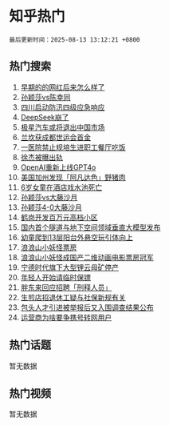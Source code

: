# 知乎热门

`最后更新时间：2025-08-13 13:12:21 +0800`

## 热门搜索

1. [早期的的网红后来怎么样了](https://www.zhihu.com/search?q=%E6%97%A9%E6%9C%9F%E7%9A%84%E7%9A%84%E7%BD%91%E7%BA%A2%E5%90%8E%E6%9D%A5%E6%80%8E%E4%B9%88%E6%A0%B7%E4%BA%86)
1. [孙颖莎vs陈幸同](https://www.zhihu.com/search?q=%E5%AD%99%E9%A2%96%E8%8E%8Evs%E9%99%88%E5%B9%B8%E5%90%8C)
1. [四川启动防汛四级应急响应](https://www.zhihu.com/search?q=%E5%9B%9B%E5%B7%9D%E5%90%AF%E5%8A%A8%E9%98%B2%E6%B1%9B%E5%9B%9B%E7%BA%A7%E5%BA%94%E6%80%A5%E5%93%8D%E5%BA%94)
1. [DeepSeek崩了](https://www.zhihu.com/search?q=DeepSeek%E5%B4%A9%E4%BA%86)
1. [极星汽车或将退出中国市场](https://www.zhihu.com/search?q=%E6%9E%81%E6%98%9F%E6%B1%BD%E8%BD%A6%E6%88%96%E5%B0%86%E9%80%80%E5%87%BA%E4%B8%AD%E5%9B%BD%E5%B8%82%E5%9C%BA)
1. [兰坎获成都世运会首金](https://www.zhihu.com/search?q=%E5%85%B0%E5%9D%8E%E8%8E%B7%E6%88%90%E9%83%BD%E4%B8%96%E8%BF%90%E4%BC%9A%E9%A6%96%E9%87%91)
1. [一医院禁止规培生进职工餐厅吃饭](https://www.zhihu.com/search?q=%E4%B8%80%E5%8C%BB%E9%99%A2%E7%A6%81%E6%AD%A2%E8%A7%84%E5%9F%B9%E7%94%9F%E8%BF%9B%E8%81%8C%E5%B7%A5%E9%A4%90%E5%8E%85%E5%90%83%E9%A5%AD)
1. [徐杰被曝出轨](https://www.zhihu.com/search?q=%E5%BE%90%E6%9D%B0%E8%A2%AB%E6%9B%9D%E5%87%BA%E8%BD%A8)
1. [OpenAI重新上线GPT4o](https://www.zhihu.com/search?q=OpenAI%E9%87%8D%E6%96%B0%E4%B8%8A%E7%BA%BFGPT4o)
1. [美国加州发现「阿凡达色」野猪肉](https://www.zhihu.com/search?q=%E7%BE%8E%E5%9B%BD%E5%8A%A0%E5%B7%9E%E5%8F%91%E7%8E%B0%E3%80%8C%E9%98%BF%E5%87%A1%E8%BE%BE%E8%89%B2%E3%80%8D%E9%87%8E%E7%8C%AA%E8%82%89)
1. [6岁女童在酒店戏水池死亡](https://www.zhihu.com/search?q=6%E5%B2%81%E5%A5%B3%E7%AB%A5%E5%9C%A8%E9%85%92%E5%BA%97%E6%88%8F%E6%B0%B4%E6%B1%A0%E6%AD%BB%E4%BA%A1)
1. [孙颖莎vs大藤沙月](https://www.zhihu.com/search?q=%E5%AD%99%E9%A2%96%E8%8E%8Evs%E5%A4%A7%E8%97%A4%E6%B2%99%E6%9C%88)
1. [孙颖莎4-0大藤沙月](https://www.zhihu.com/search?q=%E5%AD%99%E9%A2%96%E8%8E%8E4-0%E5%A4%A7%E8%97%A4%E6%B2%99%E6%9C%88)
1. [鹤岗开发百万元高档小区](https://www.zhihu.com/search?q=%E9%B9%A4%E5%B2%97%E5%BC%80%E5%8F%91%E7%99%BE%E4%B8%87%E5%85%83%E9%AB%98%E6%A1%A3%E5%B0%8F%E5%8C%BA)
1. [国内首个隧道与地下空间领域垂直大模型发布](https://www.zhihu.com/search?q=%E5%9B%BD%E5%86%85%E9%A6%96%E4%B8%AA%E9%9A%A7%E9%81%93%E4%B8%8E%E5%9C%B0%E4%B8%8B%E7%A9%BA%E9%97%B4%E9%A2%86%E5%9F%9F%E5%9E%82%E7%9B%B4%E5%A4%A7%E6%A8%A1%E5%9E%8B%E5%8F%91%E5%B8%83)
1. [幼童爬到13层阳台外悬空玩引体向上](https://www.zhihu.com/search?q=%E5%B9%BC%E7%AB%A5%E7%88%AC%E5%88%B013%E5%B1%82%E9%98%B3%E5%8F%B0%E5%A4%96%E6%82%AC%E7%A9%BA%E7%8E%A9%E5%BC%95%E4%BD%93%E5%90%91%E4%B8%8A)
1. [浪浪山小妖怪票房](https://www.zhihu.com/search?q=%E6%B5%AA%E6%B5%AA%E5%B1%B1%E5%B0%8F%E5%A6%96%E6%80%AA%E7%A5%A8%E6%88%BF)
1. [浪浪山小妖怪成国产二维动画电影票房冠军](https://www.zhihu.com/search?q=%E6%B5%AA%E6%B5%AA%E5%B1%B1%E5%B0%8F%E5%A6%96%E6%80%AA%E6%88%90%E5%9B%BD%E4%BA%A7%E4%BA%8C%E7%BB%B4%E5%8A%A8%E7%94%BB%E7%94%B5%E5%BD%B1%E7%A5%A8%E6%88%BF%E5%86%A0%E5%86%9B)
1. [宁德时代旗下大型锂云母矿停产](https://www.zhihu.com/search?q=%E5%AE%81%E5%BE%B7%E6%97%B6%E4%BB%A3%E6%97%97%E4%B8%8B%E5%A4%A7%E5%9E%8B%E9%94%82%E4%BA%91%E6%AF%8D%E7%9F%BF%E5%81%9C%E4%BA%A7)
1. [年轻人开始请临时保镖](https://www.zhihu.com/search?q=%E5%B9%B4%E8%BD%BB%E4%BA%BA%E5%BC%80%E5%A7%8B%E8%AF%B7%E4%B8%B4%E6%97%B6%E4%BF%9D%E9%95%96)
1. [胖东来回应招聘「刑释人员」](https://www.zhihu.com/search?q=%E8%83%96%E4%B8%9C%E6%9D%A5%E5%9B%9E%E5%BA%94%E6%8B%9B%E8%81%98%E3%80%8C%E5%88%91%E9%87%8A%E4%BA%BA%E5%91%98%E3%80%8D)
1. [生煎店招退休工疑与社保新规有关](https://www.zhihu.com/search?q=%E7%94%9F%E7%85%8E%E5%BA%97%E6%8B%9B%E9%80%80%E4%BC%91%E5%B7%A5%E7%96%91%E4%B8%8E%E7%A4%BE%E4%BF%9D%E6%96%B0%E8%A7%84%E6%9C%89%E5%85%B3)
1. [包头人才引进被举报后又入围调查结果公布](https://www.zhihu.com/search?q=%E5%8C%85%E5%A4%B4%E4%BA%BA%E6%89%8D%E5%BC%95%E8%BF%9B%E8%A2%AB%E4%B8%BE%E6%8A%A5%E5%90%8E%E5%8F%88%E5%85%A5%E5%9B%B4%E8%B0%83%E6%9F%A5%E7%BB%93%E6%9E%9C%E5%85%AC%E5%B8%83)
1. [运营商为啥要争携号转网用户](https://www.zhihu.com/search?q=%E8%BF%90%E8%90%A5%E5%95%86%E4%B8%BA%E5%95%A5%E8%A6%81%E4%BA%89%E6%90%BA%E5%8F%B7%E8%BD%AC%E7%BD%91%E7%94%A8%E6%88%B7)

## 热门话题

暂无数据

## 热门视频

暂无数据